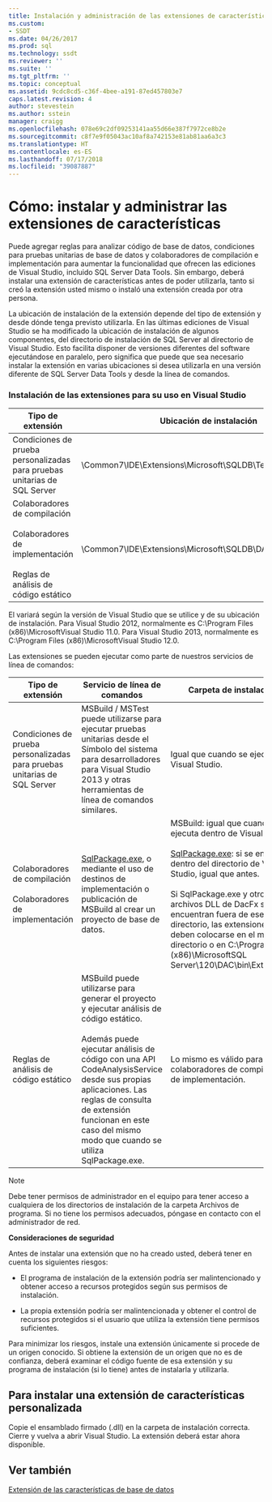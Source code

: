 ```yaml
---
title: Instalación y administración de las extensiones de características | Microsoft Docs
ms.custom:
- SSDT
ms.date: 04/26/2017
ms.prod: sql
ms.technology: ssdt
ms.reviewer: ''
ms.suite: ''
ms.tgt_pltfrm: ''
ms.topic: conceptual
ms.assetid: 9cdc8cd5-c36f-4bee-a191-87ed457803e7
caps.latest.revision: 4
author: stevestein
ms.author: sstein
manager: craigg
ms.openlocfilehash: 078e69c2df09253141aa55d66e387f7972ce8b2e
ms.sourcegitcommit: c8f7e9f05043ac10af8a742153e81ab81aa6a3c3
ms.translationtype: HT
ms.contentlocale: es-ES
ms.lasthandoff: 07/17/2018
ms.locfileid: "39087887"
---
```

# <a name="how-to-install-and-manage-feature-extensions"></a>Cómo: instalar y administrar las extensiones de características
Puede agregar reglas para analizar código de base de datos, condiciones para pruebas unitarias de base de datos y colaboradores de compilación e implementación para aumentar la funcionalidad que ofrecen las ediciones de Visual Studio, incluido SQL Server Data Tools. Sin embargo, deberá instalar una extensión de características antes de poder utilizarla, tanto si creó la extensión usted mismo o instaló una extensión creada por otra persona.  
  
La ubicación de instalación de la extensión depende del tipo de extensión y desde dónde tenga previsto utilizarla. En las últimas ediciones de Visual Studio se ha modificado la ubicación de instalación de algunos componentes, del directorio de instalación de SQL Server al directorio de Visual Studio. Esto facilita disponer de versiones diferentes del software ejecutándose en paralelo, pero significa que puede que sea necesario instalar la extensión en varias ubicaciones si desea utilizarla en una versión diferente de SQL Server Data Tools y desde la línea de comandos.  
  
### <a name="installing-extensions-for-use-inside-visual-studio"></a>Instalación de las extensiones para su uso en Visual Studio  
  
|Tipo de extensión|Ubicación de instalación|  
|------------------|--------------------|  
|Condiciones de prueba personalizadas para pruebas unitarias de SQL Server|<Visual Studio Install Dir>\Common7\IDE\Extensions\\Microsoft\SQLDB\TestConditions|  
|Colaboradores de compilación<br /><br />Colaboradores de implementación<br /><br />Reglas de análisis de código estático|<Visual Studio Install Dir>\Common7\IDE\Extensions\\Microsoft\SQLDB\DAC\120\Extensions|  
  
El <Visual Studio Install Dir> variará según la versión de Visual Studio que se utilice y de su ubicación de instalación. Para Visual Studio 2012, normalmente es C:\Program Files (x86)\\MicrosoftVisual Studio 11.0. Para Visual Studio 2013, normalmente es C:\Program Files (x86)\\MicrosoftVisual Studio 12.0.  
  
Las extensiones se pueden ejecutar como parte de nuestros servicios de línea de comandos:  
  
|Tipo de extensión|Servicio de línea de comandos|Carpeta de instalación|  
|------------------|------------------------|------------------|  
|Condiciones de prueba personalizadas para pruebas unitarias de SQL Server|MSBuild / MSTest puede utilizarse para ejecutar pruebas unitarias desde el Símbolo del sistema para desarrolladores para Visual Studio 2013 y otras herramientas de línea de comandos similares.|Igual que cuando se ejecuta en Visual Studio.|  
|Colaboradores de compilación<br /><br />Colaboradores de implementación|[SqlPackage.exe](../tools/sqlpackage.md), o mediante el uso de destinos de implementación o publicación de MSBuild al crear un proyecto de base de datos.|MSBuild: igual que cuando se ejecuta dentro de Visual Studio.<br /><br />[SqlPackage.exe](../tools/sqlpackage.md): si se encuentra dentro del directorio de Visual Studio, igual que antes.<br /><br />Si SqlPackage.exe y otros archivos DLL de DacFx se encuentran fuera de ese directorio, las extensiones deben colocarse en el mismo directorio o en C:\Program Files (x86)\\MicrosoftSQL Server\120\DAC\bin\Extensions.|  
|Reglas de análisis de código estático|MSBuild puede utilizarse para generar el proyecto y ejecutar análisis de código estático.<br /><br />Además puede ejecutar análisis de código con una API CodeAnalysisService desde sus propias aplicaciones. Las reglas de consulta de extensión funcionan en este caso del mismo modo que cuando se utiliza SqlPackage.exe.|Lo mismo es válido para los colaboradores de compilación  y de implementación.|  
  
> [!NOTE]  
> Debe tener permisos de administrador en el equipo para tener acceso a cualquiera de los directorios de instalación de la carpeta Archivos de programa. Si no tiene los permisos adecuados, póngase en contacto con el administrador de red.  
  
**Consideraciones de seguridad**  
  
Antes de instalar una extensión que no ha creado usted, deberá tener en cuenta los siguientes riesgos:  
  
-   El programa de instalación de la extensión podría ser malintencionado y obtener acceso a recursos protegidos según sus permisos de instalación.  
  
-   La propia extensión podría ser malintencionada y obtener el control de recursos protegidos si el usuario que utiliza la extensión tiene permisos suficientes.  
  
Para minimizar los riesgos, instale una extensión únicamente si procede de un origen conocido. Si obtiene la extensión de un origen que no es de confianza, deberá examinar el código fuente de esa extensión y su programa de instalación (si lo tiene) antes de instalarla y utilizarla.  
  
## <a name="to-install-a-custom-feature-extension"></a>Para instalar una extensión de características personalizada  
Copie el ensamblado firmado (.dll) en la carpeta de instalación correcta. Cierre y vuelva a abrir Visual Studio. La extensión deberá estar ahora disponible.  
  
## <a name="see-also"></a>Ver también  
[Extensión de las características de base de datos](../ssdt/extending-the-database-features.md)  
  
